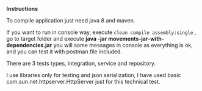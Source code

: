 **Instructions**

To compile application just need java 8 and maven.

If you want to run in console way, execute `clean compile assembly:single` , go to target folder
and execute **java -jar movements-jar-with-dependencies.jar** you will some messages in console as
everything is ok, and you can test it with postman file included.

There are 3 tests types, integration, service and repository.

I  use libraries only for testing and json serialization, I have used basic  com.sun.net.httpserver.HttpServer just for this technical test.
